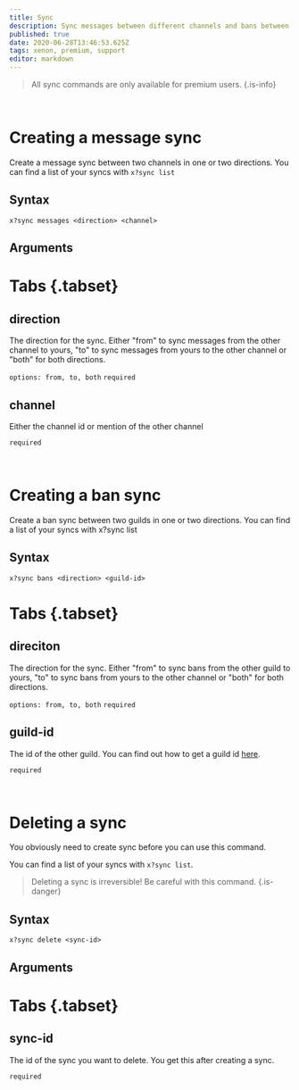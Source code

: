 ```yaml
---
title: Sync
description: Sync messages between different channels and bans between different servers. It's possible to sync in one direction or in both.
published: true
date: 2020-06-28T13:46:53.625Z
tags: xenon, premium, support
editor: markdown
---
```


> All sync commands are only available for premium users.
{.is-info}

<br />

# Creating a message sync
Create a message sync between two channels in one or two directions. You can find a list of your syncs with `x?sync list`

## Syntax

`x?sync messages <direction> <channel>`

## Arguments

# Tabs {.tabset}
## direction

The direction for the sync. Either "from" to sync messages from the other channel to yours, "to" to sync messages from yours to the other channel or "both" for both directions.

`options: from, to, both` `required`

## channel

Either the channel id or mention of the other channel

`required`

<br />

# Creating a ban sync

Create a ban sync between two guilds in one or two directions. You can find a list of your syncs with x?sync list

## Syntax

`x?sync bans <direction> <guild-id>`

# Tabs {.tabset}
## direciton

The direction for the sync. Either "from" to sync bans from the other guild to yours, "to" to sync bans from yours to the other channel or "both" for both directions.

`options: from, to, both` `required`

## guild-id

The id of the other guild. You can find out how to get a guild id [here](https://support.discord.com/hc/en-us/articles/206346498-Where-can-I-find-my-User-Server-Message-ID-).

`required`

<br />

# Deleting a sync

You obviously need to create sync before you can use this command.

You can find a list of your syncs with `x?sync list`.

> Deleting a sync is irreversible! Be careful with this command.
{.is-danger}

## Syntax

`x?sync delete <sync-id>`

## Arguments

# Tabs {.tabset}
## sync-id

The id of the sync you want to delete. You get this after creating a sync.

`required`
